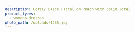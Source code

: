 ```yaml
---
description: Coral/ Black Floral on Peach with Solid Coral
product_types:
  - womens-dresses
photo_path: /uploads/1155.jpg
---
```

